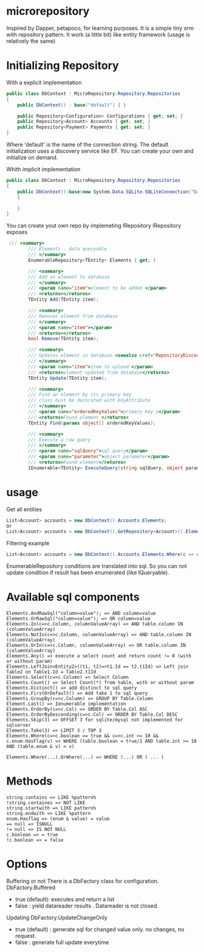 # microrepository
Inspired by Dapper, petapoco, for learning purposes.
It is a simple tiny orm with repository pattern.
It work (a little bit) like entity framework (usage is relatively the same)

# Initializing Repository  
With a explicit implementation 
```csharp
public class DbContext : MicroRepository.Repository.Repositories
{
    public DbContext() : base("default") { }

    public Repository<Configuration> Configurations { get; set; }
    public Repository<Account> Accounts { get; set; }
    public Repository<Payment> Payments { get; set; }
}
```
Where  'default' is the name of the connection string. The default initialization uses a discovery service like EF. You can create your own and initialize on demand.

Whith implicit implementation 

```csharp
public class DbContext : MicroRepository.Repository.Repositories
{
    public DbContext():base(new System.Data.SQLite.SQLiteConnection("Data Source=local.db;"))
    {

    }
}
```

You can create yout own repo by implemeting IRepository
IRepository exposes 
```csharp
 /// <summary>
        /// Elements - data queryable 
        /// </summary>
        EnumerableRepository<TEntity> Elements { get; }

        /// <summary>
        /// Add an element to database
        /// </summary>
        /// <param name="item">element to be added </param>
        /// <returns></returns>
        TEntity Add(TEntity item);

        /// <summary>
        /// Removes element from database 
        /// </summary>
        /// <param name="item"></param>
        /// <returns></returns>
        bool Remove(TEntity item);

        /// <summary>
        /// Updates element in database <seealso cref="RepositoryDiscoveryService.UpdateChangeOnly"/>
        /// </summary>
        /// <param name="item">item to upload </param>
        /// <returns>element updated from database</returns>
        TEntity Update(TEntity item);

        /// <summary>
        /// Find an element by its primary key
        /// class bust be decorated with KeyAttribute
        /// </summary>
        /// <param name="orderedKeyValues">primary key s</param>
        /// <returns>Found element </returns>
        TEntity Find(params object[] orderedKeyValues);

        /// <summary>
        /// Execute a raw query 
        /// </summary>
        /// <param name="sqlQuery">sql query</param>
        /// <param name="parameter">object parameter</param>
        /// <returns>Found element</returns>
        IEnumerable<TEntity> ExecuteQuery(string sqlQuery, object parameter = null);         
```

# usage 
Get all entities 
```csharp
List<Account> accounts = new DbContext().Accounts.Elements;
Or 
List<Account> accounts = new DbContext().GetRepository<Account>().Elements;
```

Filtering example 
```csharp
List<Account> accounts = new DbContext().Accounts.Elements.Where(c => c.Email == email);
```
EnumerableRepository conditions are translated into sql. So you can not update condition if result has been enumerated (like IQueryable).

# Available sql components 
```
Elements.AndRawSql("column=value"); => AND column=value
Elements.OrRawSql("column=value"); => OR column=value
Elements.In(c=>c.Column, columnValueArray) => AND table.column IN (columnValueArray)
Elements.NotIn(c=>c.Column, columnValueArray) => AND table.column IN (columnValueArray)
Elements.OrIn(c=>c.Column, columnValueArray) => OR table.column IN (columnValueArray)
Elements.Any() => execute a select count and return count != 0 (with or without param)
Elements.LeftJoin<Entity2>((t1, t2)=>t1.Id == t2.t1Id) => Left join Table2 on Table1.Id = Table2.t1Id
Elements.Select(c=>c.Column) => Select Column 
Elements.Count() => Select Count(*) from table, with or without param 
Elements.Distinct() => add distinct to sql query
Elements.FirstOrDefault() => Add take 1 to sql query
Elements.GroupBy(c=>c.Column) => GROUP BY Table.Column
Element.Last() => Ienumerable implementation 
Elements.OrderBy(c=>c.Col) => ORDER BY Table.Col ASC
Elements.OrderByDescending(c=>c.Col) => ORDER BY Table.Col DESC
Elements.Skip(3) => OFFSET 3 for sqlite/mysql not implemented for sqlserver
Elements.Take(3) => LIMIT 3 / TOP 3
Elements.Where(c=>c.boolean == true && c=>c.int >= 10 && c.enum.HasFlag(v) => WHERE (table.boolean = true/1 AND table.int >= 10 AND (table.enum & v) = v)

Elements.Where(...).OrWhere(...) => WHERE (...) OR ( ... ) 
```
# Methods 
```
string.contains => LIKE %pattern%
!string.containes => NOT LIKE
string.startwith => LIKE pattern%
string.endwith => LIKE %pattern
enum.Hasflag => (enum & value) = value
== null => ISNULL
!= null => IS NOT NULL
c.boolean => = true
!c.boolean => = false
```

# Options
Buffering or not 
There is a DbFactory class for configuration.
DbFactory.Buffered
- true (default): executes and return a list 
- false : yield datareader results . Datareader is not closed.

Updating 
DbFactory.UpdateChangeOnly
- true (default) : generate sql for changed value only. no changes, no request.
- false : generate full update everytime

